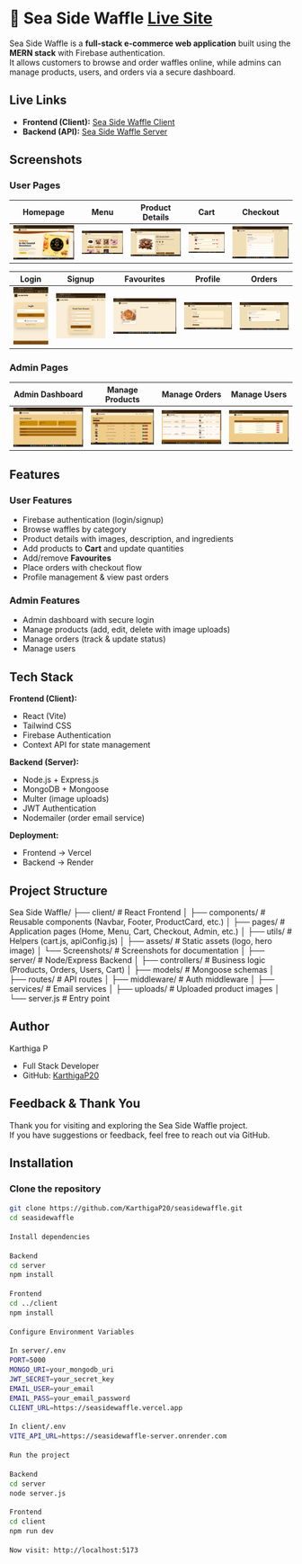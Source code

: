 # 🧇 Sea Side Waffle [Live Site](https://seasidewaffle.vercel.app/)

Sea Side Waffle is a **full-stack e-commerce web application** built using the **MERN stack** with Firebase authentication.  
It allows customers to browse and order waffles online, while admins can manage products, users, and orders via a secure dashboard.  


## Live Links  

- **Frontend (Client):** [Sea Side Waffle Client](https://seasidewaffle.vercel.app)  
- **Backend (API):** [Sea Side Waffle Server](https://seasidewaffle-server.onrender.com)  


## Screenshots  

### User Pages  
| Homepage | Menu | Product Details | Cart | Checkout |
|----------|------|-----------------|------|----------|
| ![Homepage](client/public/Screenshots/Homepage_lg.png) | ![Menu](client/public/Screenshots/menupage.png) | ![Product](client/public/Screenshots/productdetailpage.png) | ![Cart](client/public/Screenshots/cartpage.png) | ![Checkout](client/public/Screenshots/checkoutpage.png) |

| Login | Signup | Favourites | Profile | Orders |
|-------|--------|------------|---------|--------|
| ![Login](client/public/Screenshots/loginpage_sm.png) | ![Signup](client/public/Screenshots/signuppage_md.png) | ![Favourites](client/public/Screenshots/favouritespage.png) | ![Profile](client/public/Screenshots/profilepage.png) | ![Orders](client/public/Screenshots/orderpage.png) |

### Admin Pages  
| Admin Dashboard | Manage Products | Manage Orders | Manage Users |
|-----------------|-----------------|---------------|--------------|
| ![Admin Dashboard](client/public/Screenshots/adminpage.png) | ![Products](client/public/Screenshots/featuredprod.png) | ![Orders](client/public/Screenshots/manageorderpage.png) | ![Users](client/public/Screenshots/manageuserpage.png) |

## Features  

### User Features  
- Firebase authentication (login/signup)  
- Browse waffles by category  
- Product details with images, description, and ingredients  
- Add products to **Cart** and update quantities  
- Add/remove **Favourites**  
- Place orders with checkout flow  
- Profile management & view past orders  

### Admin Features  
- Admin dashboard with secure login  
- Manage products (add, edit, delete with image uploads)  
- Manage orders (track & update status)  
- Manage users  


## Tech Stack  

**Frontend (Client):**  
- React (Vite)  
- Tailwind CSS  
- Firebase Authentication  
- Context API for state management  

**Backend (Server):**  
- Node.js + Express.js  
- MongoDB + Mongoose  
- Multer (image uploads)  
- JWT Authentication  
- Nodemailer (order email service)  

**Deployment:**  
- Frontend → Vercel  
- Backend → Render  


## Project Structure  

Sea Side Waffle/
├── client/                 # React Frontend
│   ├── components/         # Reusable components (Navbar, Footer, ProductCard, etc.)
│   ├── pages/              # Application pages (Home, Menu, Cart, Checkout, Admin, etc.)
│   ├── utils/              # Helpers (cart.js, apiConfig.js)
│   ├── assets/             # Static assets (logo, hero image)
│   └── Screenshots/        # Screenshots for documentation
│
├── server/                 # Node/Express Backend
│   ├── controllers/        # Business logic (Products, Orders, Users, Cart)
│   ├── models/             # Mongoose schemas
│   ├── routes/             # API routes
│   ├── middleware/         # Auth middleware
│   ├── services/           # Email services
│   ├── uploads/            # Uploaded product images
│   └── server.js           # Entry point

## Author

Karthiga P  
- Full Stack Developer  
- GitHub: [KarthigaP20](https://github.com/KarthigaP20)  

## Feedback & Thank You

Thank you for visiting and exploring the Sea Side Waffle project.  
If you have suggestions or feedback, feel free to reach out via GitHub. 

## Installation  

### Clone the repository  
```bash
git clone https://github.com/KarthigaP20/seasidewaffle.git
cd seasidewaffle

Install dependencies

Backend
cd server
npm install

Frontend
cd ../client
npm install

Configure Environment Variables

In server/.env
PORT=5000
MONGO_URI=your_mongodb_uri
JWT_SECRET=your_secret_key
EMAIL_USER=your_email
EMAIL_PASS=your_email_password
CLIENT_URL=https://seasidewaffle.vercel.app

In client/.env
VITE_API_URL=https://seasidewaffle-server.onrender.com

Run the project

Backend
cd server
node server.js

Frontend
cd client
npm run dev

Now visit: http://localhost:5173

